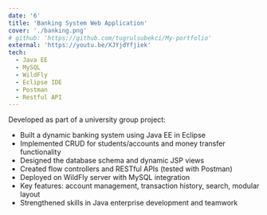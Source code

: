 ```yaml
---
date: '6'
title: 'Banking System Web Application'
cover: './banking.png'
# github: 'https://github.com/tugrulsubekci/My-portfolio'
external: 'https://youtu.be/XJYjdYfjiek'
tech:
  - Java EE
  - MySQL
  - WildFly
  - Eclipse IDE
  - Postman
  - Restful API
---
```


Developed as part of a university group project:

- Built a dynamic banking system using Java EE in Eclipse
- Implemented CRUD for students/accounts and money transfer functionality
- Designed the database schema and dynamic JSP views
- Created flow controllers and RESTful APIs (tested with Postman)
- Deployed on WildFly server with MySQL integration
- Key features: account management, transaction history, search, modular layout
- Strengthened skills in Java enterprise development and teamwork
